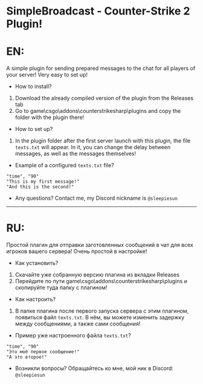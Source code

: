 # SimpleBroadcast - Counter-Strike 2 Plugin!
# EN:
A simple plugin for sending prepared messages to the chat for all players of your server!
Very easy to set up!

- How to install?
1. Download the already compiled version of the plugin from the Releases tab
2. Go to game\csgo\addons\counterstrikesharp\plugins and copy the folder with the plugin there!

- How to set up?
1. In the plugin folder after the first server launch with this plugin, the file `texts.txt` will appear.
In it, you can change the delay between messages, as well as the messages themselves!

- Example of a configured `texts.txt` file?
```
"time", "90"
"This is my first message!"
"And this is the second!"
```

- Any questions? Contact me, my Discord nickname is `@sleepiesun`

---------------------------------------------------------------------------------------------------------

# RU:
Простой плагин для отправки заготовленных сообщений в чат для всех игроков вашего сервера!
Очень простой в настройке!

- Как установить?
1. Скачайте уже собранную версию плагина из вкладки Releases
2. Перейдите по пути game\csgo\addons\counterstrikesharp\plugins и скопируйте туда папку с плагином!

- Как настроить?
1. В папке плагина после первого запуска сервера с этим плагином, появиться файл `texts.txt`.
В нём, вы можете изменить задержку между сообщениями, а также сами сообщения!

- Пример уже настроенного файла `texts.txt`?
```
"time", "90"
"Это моё первое сообщение!"
"А это второе!"
```

- Возникли вопросы? Обращайтесь ко мне, мой ник в Discord: `@sleepiesun`
